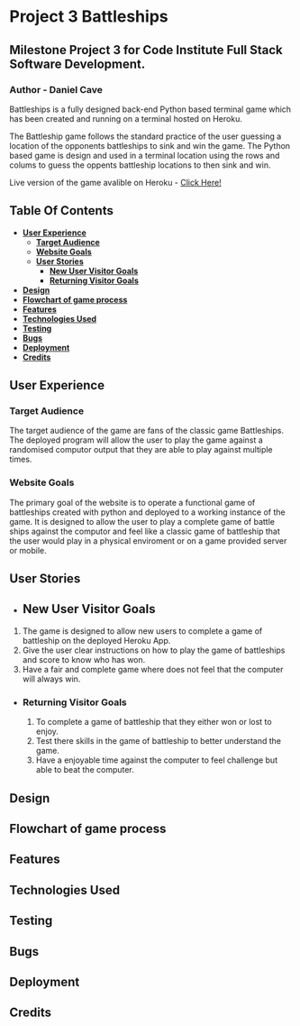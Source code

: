 # **Project 3 Battleships**

## **Milestone Project 3 for Code Institute Full Stack Software Development.**
### Author - Daniel Cave

Battleships is a fully designed back-end Python based terminal game which has been created and running on a terminal hosted on Heroku.

The Battleship game follows the standard practice of the user guessing a location of the opponents battleships to sink and win the game. The Python based game is design and used in a terminal location using the rows and colums to guess the oppents battleship locations to then sink and win.

Live version of the game avalible on Heroku - <a href="paste deployed link here">Click Here!</a>

## Table Of Contents
* [**User Experience**](#user-experience)
    * [**Target Audience**](#target-audience)
    * [**Website Goals**](#website-goals)
    * [**User Stories**](#user-stories)
        * [**New User Visitor Goals**](#new-user-visitor-goals)
        * [**Returning Visitor Goals**](#returning-visitor-goals)
* [**Design**](#design)
* [**Flowchart of game process**](#flowchart-of-game-process)
* [**Features**](#features)
* [**Technologies Used**](#technologies-used)
* [**Testing**](#testing)
* [**Bugs**](#bugs)
* [**Deployment**](#deployment)
* [**Credits**](#credits)

## **User Experience**
### **Target Audience**
The target audience of the game are fans of the classic game Battleships. The deployed program will allow the user to play the game against a randomised computor output that they are able to play against multiple times.

### **Website Goals**
The primary goal of the website is to operate a functional game of battleships created with python and deployed to a working instance of the game. It is designed to allow the user to play a complete game of battle ships against the computor and feel like a classic game of battleship that the user would play in a physical enviroment or on a game provided server or mobile.

## **User Stories**
- ## New User Visitor Goals
1. The game is designed to allow new users to complete a game of battleship on the deployed Heroku App.
2. Give the user clear instructions on how to play the game of battleships and score to know who has won.
3. Have a fair and complete game where does not feel that the computer will always win.

- ### Returning Visitor Goals
    1. To complete a game of battleship that they either won or lost to enjoy.
    2. Test there skills in the game of battleship to better understand the game.
    3. Have a enjoyable time against the computer to feel challenge but able to beat the computer.

## Design

## Flowchart of game process

## Features

## Technologies Used

## Testing

## Bugs

## Deployment

## Credits